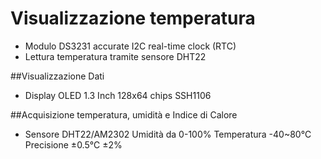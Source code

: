 # Visualizzazione temperatura

* Modulo DS3231 accurate I2C real-time clock (RTC)
* Lettura temperatura tramite sensore DHT22

##Visualizzazione Dati
* Display OLED 1.3 Inch 128x64 chips SSH1106

##Acquisizione temperatura, umidità e Indice di Calore
* Sensore DHT22/AM2302
  Umidità da 0-100%
  Temperatura -40~80℃
  Precisione ±0.5℃ ±2%
